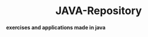 <h1 align="center"> JAVA-Repository </h1>


<h4 align="left">exercises and applications made in java</h4>
